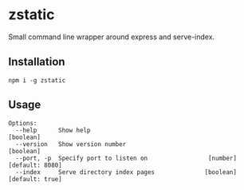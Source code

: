 # zstatic

Small command line wrapper around express and serve-index.

## Installation

```
npm i -g zstatic
```

## Usage

```
Options:
  --help      Show help                                                [boolean]
  --version   Show version number                                      [boolean]
  --port, -p  Specify port to listen on                 [number] [default: 8080]
  --index     Serve directory index pages              [boolean] [default: true]
```
